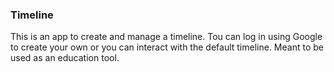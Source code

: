 ### Timeline

This is an app to create and manage a timeline. Tou can log in using Google to create your own or you can interact with the default timeline.
Meant to be used as an education tool.
